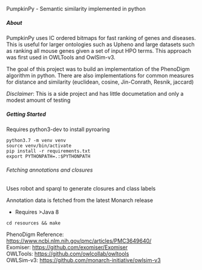 PumpkinPy - Semantic similarity implemented in python

##### About

PumpkinPy uses IC ordered bitmaps for fast ranking of genes and diseases.  This is useful for larger ontologies such as Upheno and large datasets such as ranking all mouse genes given a set of input HPO terms.  This approach was first used in OWLTools and OwlSim-v3.

The goal of this project was to build an implementation of the PhenoDigm algorithm in python. There are also implementations for common measures for distance and similarity (euclidean, cosine, Jin-Conrath, Resnik, jaccard)

*Disclaimer*: This is a side project and has little documetation and only a modest amount of testing

##### Getting Started

Requires python3-dev to install pyroaring

 ```
python3.7 -m venv venv
source venv/bin/activate
pip install -r requirements.txt
export PYTHONPATH=.:$PYTHONPATH
```

###### Fetching annotations and closures

Uses robot and sparql to generate closures and class labels

Annotation data is fetched from the latest Monarch release
 - Requires >Java 8
 
```cd resources && make```


PhenoDigm Reference: https://www.ncbi.nlm.nih.gov/pmc/articles/PMC3649640/  
Exomiser: https://github.com/exomiser/Exomiser  
OWLTools: https://github.com/owlcollab/owltools  
OWLSim-v3: https://github.com/monarch-initiative/owlsim-v3  
